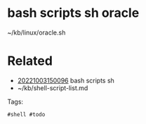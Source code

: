 # bash scripts sh oracle
~/kb/linux/oracle.sh

# Related

- [20221003150096](/zet/20221003150096/README.md) bash scripts sh
- ~/kb/shell-script-list.md

Tags:

    #shell #todo 
